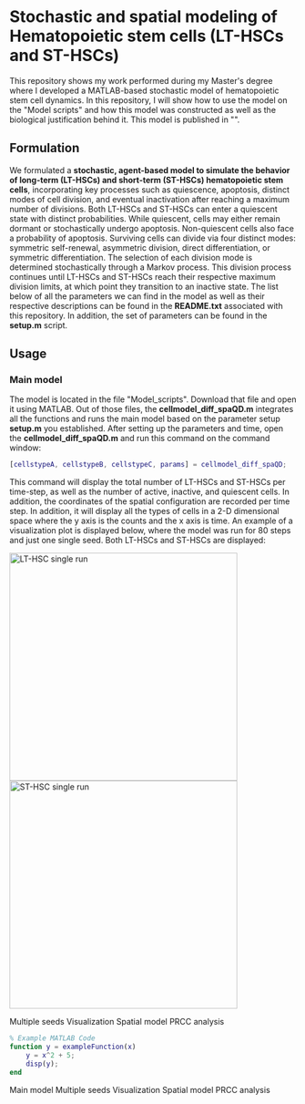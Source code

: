 # Stochastic and spatial modeling of Hematopoietic stem cells (LT-HSCs and ST-HSCs)
This repository shows my work performed during my Master's degree where I developed a MATLAB-based stochastic model of hematopoietic stem cell dynamics.
In this repository, I will show how to use the model on the "Model scripts" and how this model was constructed as well as the biological justification behind it. This model is published in "".
## Formulation
We formulated a **stochastic, agent-based model to simulate the behavior of long-term (LT-HSCs) and short-term (ST-HSCs) hematopoietic stem cells**, incorporating key processes such as quiescence, apoptosis, distinct modes of cell division, and eventual inactivation after reaching a maximum number of divisions. Both LT-HSCs and ST-HSCs can enter a quiescent state with distinct probabilities.
While quiescent, cells may either remain dormant or stochastically undergo apoptosis. Non-quiescent cells also face a probability of apoptosis. 
Surviving cells can divide via four distinct modes: symmetric self-renewal, asymmetric division, direct differentiation, or symmetric differentiation. 
The selection of each division mode is determined stochastically through a Markov process. This division process continues until LT-HSCs and ST-HSCs reach their respective maximum division limits, at which point they transition to an inactive state. The list below of all the parameters we can find in the model as well as their respective descriptions can be found in the **README.txt** associated with this repository. In addition, the set of parameters can be found in the **setup.m** script.

## Usage
### Main model
The model is located in the file "Model_scripts". Download that file and open it using MATLAB. 
Out of those files, the **cellmodel_diff_spaQD.m** integrates all the functions and runs the main model based on the parameter setup **setup.m** you established.
After setting up the parameters and time, open the **cellmodel_diff_spaQD.m** and run this command on the command window:
```matlab
[cellstypeA, cellstypeB, cellstypeC, params] = cellmodel_diff_spaQD;
```
This command will display the total number of LT-HSCs and ST-HSCs per time-step, as well as the number of active, inactive, and quiescent cells. In addition, the coordinates of the spatial configuration are recorded per time step.
In addition, it will display all the types of cells in a 2-D dimensional space where the y axis is the counts and the x axis is time.
An example of a visualization plot is displayed below, where the model was run for 80 steps and just one single seed. Both LT-HSCs and ST-HSCs are displayed:

<img src="https://github.com/user-attachments/assets/ede33970-9ecc-4b18-b577-9fe49eea534c" alt="LT-HSC single run" width="400"/>
<img src="https://github.com/user-attachments/assets/9c09a66c-296a-4ff9-abdb-b9255fe5fab8" alt="ST-HSC single run" width="400"/>





Multiple seeds
Visualization
Spatial model 
PRCC analysis 

```matlab
% Example MATLAB Code
function y = exampleFunction(x)
    y = x^2 + 5;
    disp(y);
end
```
Main model 
Multiple seeds
Visualization
Spatial model 
PRCC analysis 










